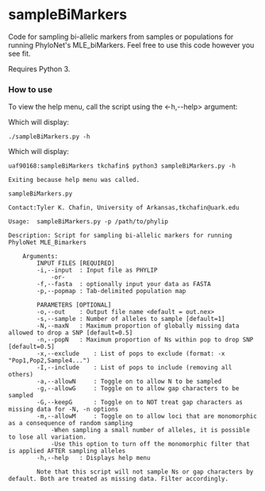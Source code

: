 # sampleBiMarkers
Code for sampling bi-allelic markers from samples or populations for running PhyloNet's MLE_biMarkers. Feel free to use this code however you see fit.

Requires Python 3. 

### How to use
To view the help menu, call the script using the <-h,--help> argument:

Which will display:

    ./sampleBiMarkers.py -h

Which will display: 
```
uaf90168:sampleBiMarkers tkchafin$ python3 sampleBiMarkers.py -h

Exiting because help menu was called.

sampleBiMarkers.py

Contact:Tyler K. Chafin, University of Arkansas,tkchafin@uark.edu

Usage:  sampleBiMarkers.py -p /path/to/phylip 

Description: Script for sampling bi-allelic markers for running PhyloNet MLE_Bimarkers

	Arguments:
		INPUT FILES [REQUIRED]
		-i,--input	: Input file as PHYLIP
			-or-
		-f,--fasta	: optionally input your data as FASTA
		-p,--popmap	: Tab-delimited population map

		PARAMETERS [OPTIONAL]
		-o,--out	: Output file name <default = out.nex>
		-s,--sample	: Number of alleles to sample [default=1]
		-N,--maxN	: Maximum proportion of globally missing data allowed to drop a SNP [default=0.5]
		-n,--popN	: Maximum proportion of Ns within pop to drop SNP [default=0.5]
		-x,--exclude	: List of pops to exclude (format: -x "Pop1,Pop2,Sample4...")
		-I,--include	: List of pops to include (removing all others)
		-a,--allowN		: Toggle on to allow N to be sampled
		-g,--allowG		: Toggle on to allow gap characters to be sampled
		-G,--keepG		: Toggle on to NOT treat gap characters as missing data for -N, -n options
		-m,--allowM		: Toggle on to allow loci that are monomorphic as a consequence of random sampling
			-When sampling a small number of alleles, it is possible to lose all variation.
			-Use this option to turn off the monomorphic filter that is applied AFTER sampling alleles
		-h,--help	: Displays help menu

		Note that this script will not sample Ns or gap characters by default. Both are treated as missing data. Filter accordingly.
```

